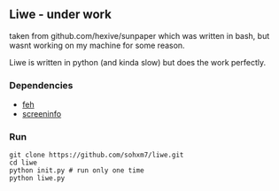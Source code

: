 ## Liwe - under work

taken from github.com/hexive/sunpaper which was written in bash, but wasnt working on my machine for some reason. 

Liwe is written in python (and kinda slow) but does the work perfectly.

### Dependencies
+ [feh](https://github.com/derf/feh)
+ [screeninfo](https://pypi.org/project/screeninfo/)

### Run
```
git clone https://github.com/sohxm7/liwe.git
cd liwe
python init.py # run only one time
python liwe.py
```

